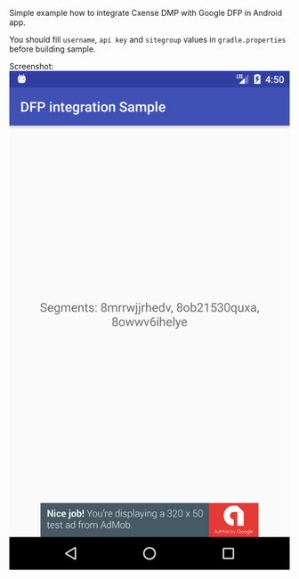 Simple example how to integrate Cxense DMP with Google DFP in Android app.

You should fill `username`, `api key` and `sitegroup` values in `gradle.properties` before building sample.

Screenshot:
![screenshot](screenshot.png)